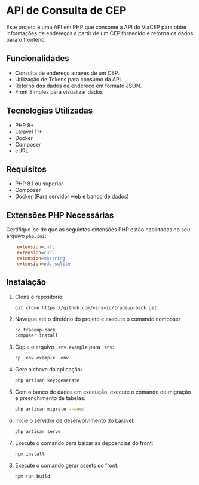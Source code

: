 # API de Consulta de CEP

Este projeto é uma API em PHP que consome a API do ViaCEP para obter informações de endereços a partir de um CEP fornecido e retorna os dados para o frontend.

## Funcionalidades

- Consulta de endereço através de um CEP.
- Utilização de Tokens para consumo da API
- Retorno dos dados de endereço em formato JSON.
- Front Simples para visualizar dados

## Tecnologias Utilizadas

- PHP 8+
- Laravel 11+
- Docker
- Composer
- cURL

## Requisitos

- PHP 8.1 ou superior
- Composer
- Docker (Para servidor web e banco de dados)

## Extensões PHP Necessárias

Certifique-se de que as seguintes extensões PHP estão habilitadas no seu arquivo `php.ini`:

```ini
    extension=intl
    extension=curl
    extension=mbstring
    extension=pdo_sqlite
```

## Instalação

1. Clone o repositório:

   ```bash
   git clone https://github.com/vinyvic/tradeup-back.git

2. Navegue até o diretório do projeto e execute o comando composer
   
   ```bash
   cd tradeup-back
   composer install

3. Copie o arquivo `.env.example` para `.env`:

    ```bash
    cp .env.example .env

4. Gere a chave da aplicação:

     ```bash
     php artisan key:generate

5. Com o banco de dados em execução, execute o comando de migração e preenchimento de tabelas:

   ```bash
   php artisan migrate --seed

6. Inicie o servidor de desenvolvimento do Laravel:

    ```bash
    php artisan serve

7. Execute o comando para baixar as depdencias do front:
    ```bash
    npm install

8. Execute o comando gerar assets do front:
    ```bash
    npm run build
